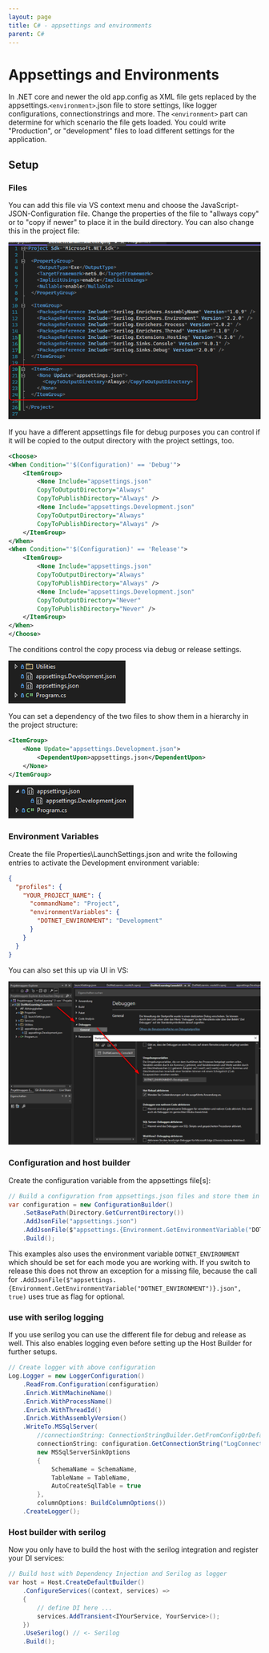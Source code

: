 ```yaml
---
layout: page
title: C# - appsettings and environments
parent: C#
---
```


# Appsettings and Environments

In .NET core and newer the old app.config as XML file gets replaced by the appsettings.`<environment>`.json file to store settings, like logger configurations, connectionstrings and more. The `<environment>` part can determine for which scenario the file gets loaded. You could write "Production", or "development" files to load different settings for the application.

## Setup

### Files

You can add this file via VS context menu and choose the JavaScript-JSON-Configuration file. Change the properties of the file to "allways copy" or to "copy if newer" to place it in the build directory. You can also change this in the project file:

[![appsettings allway copy](/assets/images/coding/csharp/appsettings-environment/project-settings.png)](/assets/images/coding/csharp/appsettings-environment/project-settings.png)

If you have a different appsettings file for debug purposes you can control if it will be copied to the output directory with the project settings, too. 

```xml
<Choose>
<When Condition="'$(Configuration)' == 'Debug'">
    <ItemGroup>
        <None Include="appsettings.json" 
        CopyToOutputDirectory="Always" 
        CopyToPublishDirectory="Always" />
        <None Include="appsettings.Development.json" 
        CopyToOutputDirectory="Always" 
        CopyToPublishDirectory="Always" />
    </ItemGroup>
</When>
<When Condition="'$(Configuration)' == 'Release'">
    <ItemGroup>
        <None Include="appsettings.json" 
        CopyToOutputDirectory="Always" 
        CopyToPublishDirectory="Always" />
        <None Include="appsettings.Development.json" 
        CopyToOutputDirectory="Never" 
        CopyToPublishDirectory="Never" />
    </ItemGroup>
</When>
</Choose>
```

The conditions control the copy process via debug or release settings. 

[![file dependency](/assets/images/coding/csharp/appsettings-environment/file-dependency.png)](/assets/images/coding/csharp/appsettings-environment/file-dependency.png)

You can set a dependency of the two files to show them in a hierarchy in the project structure:

```xml
<ItemGroup>
    <None Update="appsettings.Development.json">
        <DependentUpon>appsettings.json</DependentUpon>
    </None>
</ItemGroup>
```

[![file dependency](/assets/images/coding/csharp/appsettings-environment/file-dependency-set.png)](/assets/images/coding/csharp/appsettings-environment/file-dependency-set.png)


### Environment Variables

Create the file Properties\LaunchSettings.json and write the following entries to activate the Development environment variable:

```json
{
  "profiles": {
    "YOUR_PROJECT_NAME": {
      "commandName": "Project",
      "environmentVariables": {
        "DOTNET_ENVIRONMENT": "Development"
      }
    }
  }
}
```
You can also set this up via UI in VS:

[![launchsettings](/assets/images/coding/csharp/appsettings-environment/launchsettings-gui.png)](/assets/images/coding/csharp/appsettings-environment/launchsettings-gui.png)


### Configuration and host builder

Create the configuration variable from the appsettings file[s]: 

```csharp
// Build a configuration from appsettings.json files and store them in the var
var configuration = new ConfigurationBuilder()
    .SetBasePath(Directory.GetCurrentDirectory())
    .AddJsonFile("appsettings.json")
    .AddJsonFile($"appsettings.{Environment.GetEnvironmentVariable("DOTNET_ENVIRONMENT")}.json", true)
    .Build();
```

This examples also uses the environment variable `DOTNET_ENVIRONMENT` which should be set for each mode you are working with. If you switch to release this does not throw an exception for a missing file, because the call for `.AddJsonFile($"appsettings.{Environment.GetEnvironmentVariable("DOTNET_ENVIRONMENT")}.json", true)` uses true as flag for optional.


### use with serilog logging

If you use serilog you can use the different file for debug and release as well. This also enables logging even before setting up the Host Builder for further setups.

```csharp
// Create logger with above configuration
Log.Logger = new LoggerConfiguration()
    .ReadFrom.Configuration(configuration)
    .Enrich.WithMachineName()
    .Enrich.WithProcessName()
    .Enrich.WithThreadId()
    .Enrich.WithAssemblyVersion()
    .WriteTo.MSSqlServer(
        //connectionString: ConnectionStringBuilder.GetFromConfigOrDefault(configuration),
        connectionString: configuration.GetConnectionString("LogConnectionString"),
        new MSSqlServerSinkOptions
        {
            SchemaName = SchemaName,
            TableName = TableName,
            AutoCreateSqlTable = true
        },
        columnOptions: BuildColumnOptions())
    .CreateLogger();
```


### Host builder with serilog

Now you only have to build the host with the serilog integration and register your DI services:

```csharp
// Build host with Dependency Injection and Serilog as logger
var host = Host.CreateDefaultBuilder()
    .ConfigureServices((context, services) =>
    {
        // define DI here ...
        services.AddTransient<IYourService, YourService>();
    })
    .UseSerilog() // <- Serilog
    .Build();
```
